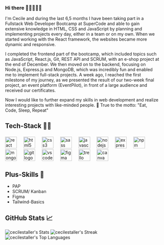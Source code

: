 ### Hi there 🧘‍♀️🏄‍♀️🌅

I'm Cecile and during the last 6,5 months I have been taking part in a Fullstack Web Developer Bootcamp at SuperCode and able to gain extensive knowledge in HTML, CSS and JavaScript by planning and implementing projects every day, either in a team or on my own. When we started working with the React framework, the websites became more dynamic and responsive. 

I completed the frontend part of the bootcamp, which included topics such as JavaScript, React.js, Git, REST API and SCRUM, with an e-shop project at the end of December. We then moved on to the backend, focusing on Node.js, Express.js and MongoDB, which was incredibly fun and enabled me to implement full-stack projects. A week ago, I reached the first milestone of my journey, as we presented the result of our two-week final project, an event platform (EventPilot), in front of a large audience and received our certificates.

Now I would like to further expand my skills in web development and realize interesting projects with like-minded people. 👯
True to the motto: "Eat, Code, Sleep, Repeat"

## Tech-Stack 👩‍💻

###

<div align="left">
  <img src="https://cdn.jsdelivr.net/gh/devicons/devicon/icons/react/react-original.svg" height="38" alt="react logo"  />
  <img width="14" />
  <img src="https://cdn.jsdelivr.net/gh/devicons/devicon/icons/html5/html5-original.svg" height="38" alt="html5 logo"  />
  <img width="14" />
  <img src="https://cdn.jsdelivr.net/gh/devicons/devicon/icons/css3/css3-original.svg" height="38" alt="css3 logo"  />
  <img width="14" />
  <img src="https://cdn.jsdelivr.net/gh/devicons/devicon/icons/sass/sass-original.svg" height="38" alt="sass logo"  />
  <img width="14" />
  <img src="https://cdn.jsdelivr.net/gh/devicons/devicon/icons/javascript/javascript-original.svg" height="38" alt="javascript logo"  />
  <img width="14" />
  <img src="https://cdn.jsdelivr.net/gh/devicons/devicon/icons/nodejs/nodejs-original.svg" height="38" alt="nodejs logo"  />
  <img width="14" />
  <img src="https://cdn.jsdelivr.net/gh/devicons/devicon/icons/express/express-original.svg" height="38" alt="express logo"  />
  <img width="14" />
  <img src="https://cdn.jsdelivr.net/gh/devicons/devicon/icons/npm/npm-original-wordmark.svg" height="38" alt="npm logo"  />
  <img width="14" />
  <img src="https://cdn.jsdelivr.net/gh/devicons/devicon/icons/mongodb/mongodb-original.svg" height="38" alt="mongodb logo"  />
  <img width="14" />
  <img src="https://cdn.jsdelivr.net/gh/devicons/devicon/icons/git/git-original.svg" height="38" alt="git logo"  />
  <img width="14" />
  <img src="https://cdn.jsdelivr.net/gh/devicons/devicon/icons/vscode/vscode-original.svg" height="38" alt="vscode logo"  />
  <img width="14" />
  <img src="https://cdn.jsdelivr.net/gh/devicons/devicon/icons/figma/figma-original.svg" height="38" alt="figma logo"  />
  <img width="14" />
  <img src="https://cdn.jsdelivr.net/gh/devicons/devicon/icons/trello/trello-plain.svg" height="38" alt="trello logo"  />
  <img width="14" />
  <img src="https://cdn.jsdelivr.net/gh/devicons/devicon/icons/canva/canva-original.svg" height="38" alt="canva logo"  />
</div>

## Plus-Skills 🏓

- PAP
- SCRUM/ Kanban
- Figma
- Tailwind-Basics

## GitHub Stats 📈
![cecilestaller's Stats](https://github-readme-stats.vercel.app/api?username=cecilestaller&theme=onedark&show_icons=true&hide_border=false&count_private=true)
![cecilestaller's Streak](https://github-readme-streak-stats.herokuapp.com/?user=cecilestaller&theme=onedark&hide_border=false)
![cecilestaller's Top Languages](https://github-readme-stats.vercel.app/api/top-langs/?username=cecilestaller&theme=onedark&show_icons=true&hide_border=false&layout=compact)

<!--
**cecilestaller/cecilestaller** is a ✨ _special_ ✨ repository because its `README.md` (this file) appears on your GitHub profile.

Here are some ideas to get you started:

- 🔭 I’m currently working on ...
- 🌱 I’m currently learning ...
- 👯 I’m looking to collaborate on ...
- 🤔 I’m looking for help with ...
- 💬 Ask me about ...
- 📫 How to reach me: ...
- 😄 Pronouns: ...
- ⚡ Fun fact: ...
-->
